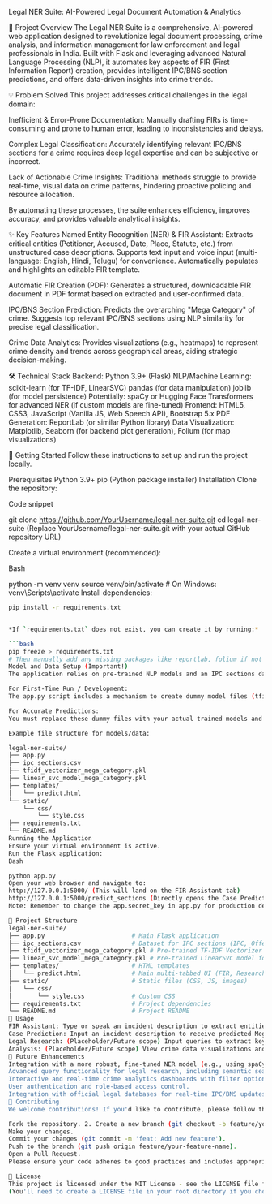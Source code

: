Legal NER Suite: AI-Powered Legal Document Automation & Analytics



🚀 Project Overview
The Legal NER Suite is a comprehensive, AI-powered web application designed to revolutionize legal document processing, crime analysis, and information management for law enforcement and legal professionals in India. Built with Flask and leveraging advanced Natural Language Processing (NLP), it automates key aspects of FIR (First Information Report) creation, provides intelligent IPC/BNS section predictions, and offers data-driven insights into crime trends.

💡 Problem Solved
This project addresses critical challenges in the legal domain:

Inefficient & Error-Prone Documentation: Manually drafting FIRs is time-consuming and prone to human error, leading to inconsistencies and delays.

Complex Legal Classification: Accurately identifying relevant IPC/BNS sections for a crime requires deep legal expertise and can be subjective or incorrect.

Lack of Actionable Crime Insights: Traditional methods struggle to provide real-time, visual data on crime patterns, hindering proactive policing and resource allocation.

By automating these processes, the suite enhances efficiency, improves accuracy, and provides valuable analytical insights.

✨ Key Features
Named Entity Recognition (NER) & FIR Assistant:
Extracts critical entities (Petitioner, Accused, Date, Place, Statute, etc.) from unstructured case descriptions.
Supports text input and voice input (multi-language: English, Hindi, Telugu) for convenience.
Automatically populates and highlights an editable FIR template.

Automatic FIR Creation (PDF):
Generates a structured, downloadable FIR document in PDF format based on extracted and user-confirmed data.

IPC/BNS Section Prediction:
Predicts the overarching "Mega Category" of crime.
Suggests top relevant IPC/BNS sections using NLP similarity for precise legal classification.

Crime Data Analytics:
Provides visualizations (e.g., heatmaps) to represent crime density and trends across geographical areas, aiding strategic decision-making.

🛠️ Technical Stack
Backend: Python 3.9+ (Flask)
NLP/Machine Learning:
scikit-learn (for TF-IDF, LinearSVC)
pandas (for data manipulation)
joblib (for model persistence)
Potentially: spaCy or Hugging Face Transformers for advanced NER (if custom models are fine-tuned)
Frontend: HTML5, CSS3, JavaScript (Vanilla JS, Web Speech API), Bootstrap 5.x
PDF Generation: ReportLab (or similar Python library)
Data Visualization: Matplotlib, Seaborn (for backend plot generation), Folium (for map visualizations)

🚀 Getting Started
Follow these instructions to set up and run the project locally.

Prerequisites
Python 3.9+
pip (Python package installer)
Installation
Clone the repository:

Code snippet

git clone https://github.com/YourUsername/legal-ner-suite.git
cd legal-ner-suite
(Replace YourUsername/legal-ner-suite.git with your actual GitHub repository URL)

Create a virtual environment (recommended):

Bash

python -m venv venv
source venv/bin/activate  # On Windows: venv\Scripts\activate
Install dependencies:

```bash
pip install -r requirements.txt


*If `requirements.txt` does not exist, you can create it by running:*

```bash
pip freeze > requirements.txt
# Then manually add any missing packages like reportlab, folium if not included by default pip freeze
Model and Data Setup (Important!)
The application relies on pre-trained NLP models and an IPC sections dataset.

For First-Time Run / Development:
The app.py script includes a mechanism to create dummy model files (tfidf_vectorizer_mega_category.pkl, linear_svc_model_mega_category.pkl) and a basic ipc_sections.csv if they are not found. This allows you to run the application immediately for basic testing, but the predictions will not be accurate.

For Accurate Predictions:
You must replace these dummy files with your actual trained models and your comprehensive ipc_sections.csv (containing mega_category, Section, Offense, Description, and ipc_text_for_similarity columns). Place them in the root directory of your project (same as app.py).

Example file structure for models/data:

legal-ner-suite/
├── app.py
├── ipc_sections.csv
├── tfidf_vectorizer_mega_category.pkl
├── linear_svc_model_mega_category.pkl
├── templates/
│   └── predict.html
└── static/
    └── css/
        └── style.css
├── requirements.txt
└── README.md
Running the Application
Ensure your virtual environment is active.
Run the Flask application:
Bash

python app.py
Open your web browser and navigate to:
http://127.0.0.1:5000/ (This will land on the FIR Assistant tab)
http://127.0.0.1:5000/predict_sections (Directly opens the Case Prediction tab)
Note: Remember to change the app.secret_key in app.py for production deployment.

📂 Project Structure
legal-ner-suite/
├── app.py                        # Main Flask application
├── ipc_sections.csv              # Dataset for IPC sections (IPC, Offense, Description, Mega Category)
├── tfidf_vectorizer_mega_category.pkl # Pre-trained TF-IDF Vectorizer for classification/similarity
├── linear_svc_model_mega_category.pkl # Pre-trained LinearSVC model for Mega Category prediction
├── templates/                    # HTML templates
│   └── predict.html              # Main multi-tabbed UI (FIR, Research, Prediction, Analysis)
├── static/                       # Static files (CSS, JS, images)
│   └── css/
│       └── style.css             # Custom CSS
├── requirements.txt              # Project dependencies
└── README.md                     # Project README
🤝 Usage
FIR Assistant: Type or speak an incident description to extract entities and generate an editable FIR template.
Case Prediction: Input an incident description to receive predicted Mega Categories and top relevant IPC/BNS sections.
Legal Research: (Placeholder/Future scope) Input queries to extract keywords and search for similar cases.
Analysis: (Placeholder/Future scope) View crime data visualizations and heatmaps.
🔮 Future Enhancements
Integration with a more robust, fine-tuned NER model (e.g., using spaCy's Legal-NER or custom trained models on a larger Indian legal corpus).
Advanced query functionality for legal research, including semantic search.
Interactive and real-time crime analytics dashboards with filter options.
User authentication and role-based access control.
Integration with official legal databases for real-time IPC/BNS updates.
🤝 Contributing
We welcome contributions! If you'd like to contribute, please follow these steps:

Fork the repository. 2. Create a new branch (git checkout -b feature/your-feature-name).
Make your changes.
Commit your changes (git commit -m 'feat: Add new feature').
Push to the branch (git push origin feature/your-feature-name).
Open a Pull Request.
Please ensure your code adheres to good practices and includes appropriate tests.

📄 License
This project is licensed under the MIT License - see the LICENSE file for details.
(You'll need to create a LICENSE file in your root directory if you choose the MIT License)